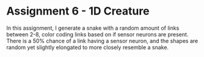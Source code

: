 # Assignment 6 - 1D Creature
In this assignment, I generate a snake with a random amount of links between 2-8, color coding links based on if sensor neurons are present. There is a 50% chance of a link having a sensor neuron, and the shapes are random yet slightly elongated to more closely resemble a snake.
